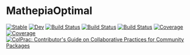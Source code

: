 # MathepiaOptimal

[![Stable](https://img.shields.io/badge/docs-stable-blue.svg)](https://Mathepia.github.io/MathepiaOptimal.jl/stable)
[![Dev](https://img.shields.io/badge/docs-dev-blue.svg)](https://Mathepia.github.io/MathepiaOptimal.jl/dev)
[![Build Status](https://github.com/Mathepia/MathepiaOptimal.jl/actions/workflows/CI.yml/badge.svg?branch=main)](https://github.com/Mathepia/MathepiaOptimal.jl/actions/workflows/CI.yml?query=branch%3Amain)
[![Build Status](https://travis-ci.com/Mathepia/MathepiaOptimal.jl.svg?branch=main)](https://travis-ci.com/Mathepia/MathepiaOptimal.jl)
[![Build Status](https://ci.appveyor.com/api/projects/status/github/Mathepia/MathepiaOptimal.jl?svg=true)](https://ci.appveyor.com/project/Mathepia/MathepiaOptimal-jl)
[![Coverage](https://codecov.io/gh/Mathepia/MathepiaOptimal.jl/branch/main/graph/badge.svg)](https://codecov.io/gh/Mathepia/MathepiaOptimal.jl)
[![Coverage](https://coveralls.io/repos/github/Mathepia/MathepiaOptimal.jl/badge.svg?branch=main)](https://coveralls.io/github/Mathepia/MathepiaOptimal.jl?branch=main)
[![ColPrac: Contributor's Guide on Collaborative Practices for Community Packages](https://img.shields.io/badge/ColPrac-Contributor's%20Guide-blueviolet)](https://github.com/SciML/ColPrac)

